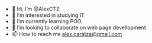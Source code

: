 - 👋 Hi, I’m @AlexCTZ
- 👀 I’m interested in studying IT
- 🌱 I’m currently learning POO
- 💞️ I’m looking to collaborate on web page devellopment
- 📫 How to reach me alex.caratza@gmail.com

<!---
AlexCTZ/AlexCTZ is a ✨ special ✨ repository because its `README.md` (this file) appears on your GitHub profile.
You can click the Preview link to take a look at your changes.
--->
